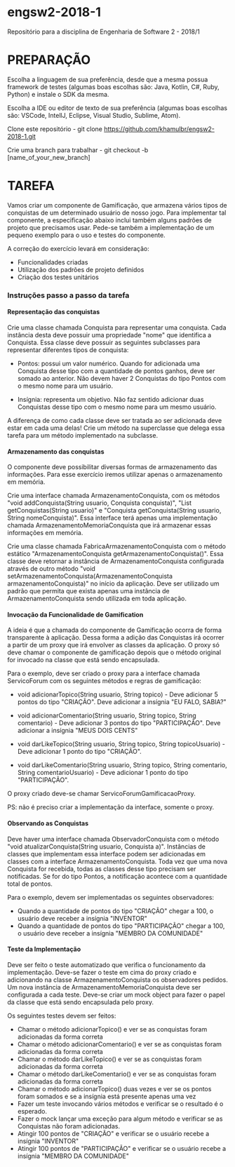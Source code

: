 # engsw2-2018-1
Repositório para a disciplina de Engenharia de Software 2 - 2018/1

# PREPARAÇÃO

Escolha a linguagem de sua preferência, desde que a mesma possua framework de testes (algumas boas escolhas são: Java, Kotlin, C#, Ruby, Python) e instale o SDK da mesma.

Escolha a IDE ou editor de texto de sua preferência (algumas boas escolhas são: VSCode, IntellJ, Eclipse, Visual Studio, Sublime, Atom).

Clone este repositório - git clone https://github.com/khamulbr/engsw2-2018-1.git

Crie uma branch para trabalhar - git checkout -b [name_of_your_new_branch]

# TAREFA

Vamos criar um componente de Gamificação, que armazena vários tipos de conquistas de um determinado usuário de nosso jogo. Para implementar tal componente, a especificação abaixo inclui também alguns padrões de projeto que precisamos usar. Pede-se também a implementação de um pequeno exemplo para o uso e testes do componente.

A correção do exercício levará em consideração:

* Funcionalidades criadas
* Utilização dos padrões de projeto definidos
* Criação dos testes unitários

### Instruções passo a passo da tarefa

#### Representação das conquistas

Crie uma classe chamada Conquista para representar uma conquista. Cada instância desta deve possuir uma propriedade "nome" que identifica a Conquista. Essa classe deve possuir as seguintes subclasses para representar diferentes tipos de conquista:

* Pontos: possui um valor numérico. Quando for adicionada uma Conquista desse tipo com a quantidade de pontos ganhos, deve ser somado ao anterior. Não devem haver 2 Conquistas do tipo Pontos com o mesmo nome para um usuário.

* Insígnia: representa um objetivo. Não faz sentido adicionar duas Conquistas desse tipo com o mesmo nome para um mesmo usuário.

A diferença de como cada classe deve ser tratada ao ser adicionada deve estar em cada uma delas! Crie um método na superclasse que delega essa tarefa para um método implementado na subclasse.

#### Armazenamento das conquistas
O componente deve possibilitar diversas formas de armazenamento das informações. Para esse exercício iremos utilizar apenas o armazenamento em memória.

Crie uma interface chamada ArmazenamentoConquista, com os métodos "void addConquista(String usuario, Conquista conquista)", "List<Conquista> getConquistas(String usuario)" e "Conquista getConquista(String usuario, String nomeConquista)". Essa interface terá apenas uma implementação chamada ArmazenamentoMemoriaConquista que irá armazenar essas informações em memória.
  
Crie uma classe chamada FabricaArmazenamentoConquista com o método estático "ArmazenamentoConquista getArmazenamentoConquista()". Essa classe deve retornar a instância de ArmazenamentoConquista configurada através de outro método "void setArmazenamentoConquista(ArmazenamentoConquista armazenamentoConquista)" no início da aplicação. Deve ser utilizado um padrão que permita que exista apenas uma instância de ArmazenamentoConquista sendo utilizada em toda aplicação.

#### Invocação da Funcionalidade de Gamification

A ideia é que a chamada do componente de Gamificação ocorra de forma transparente à aplicação. Dessa forma a adição das Conquistas irá ocorrer a partir de um proxy que irá envolver as classes da aplicação. O proxy só deve chamar o componente de gamificação depois que o método original for invocado na classe que está sendo encapsulada.

Para o exemplo, deve ser criado o proxy para a interface chamada ServicoForum com os seguintes métodos e regras de gamificação:

* void adicionarTopico(String usuario, String topico) - Deve adicionar 5 pontos do tipo "CRIAÇÃO". Deve adicionar a insígnia "EU FALO, SABIA?"

* void adicionarComentario(String usuario, String topico, String comentario) - Deve adicionar 3 pontos do tipo "PARTICIPAÇÃO". Deve adicionar a insígnia "MEUS DOIS CENTS"

* void darLikeTopico(String usuario, String topico, String topicoUsuario) - Deve adicionar 1 ponto do tipo "CRIAÇÃO".

* void darLikeComentario(String usuario, String topico, String comentario, String comentarioUsuario) - Deve adicionar 1 ponto do tipo "PARTICIPAÇÃO".

O proxy criado deve-se chamar ServicoForumGamificacaoProxy.

PS: não é preciso criar a implementação da interface, somente o proxy.

#### Observando as Conquistas

Deve haver uma interface chamada ObservadorConquista com o método "void atualizarConquista(String usuario, Conquista a)". Instâncias de classes que implementam essa interface podem ser adicionadas em classes com a interface ArmazenamentoConquista. Toda vez que uma nova Conquista for recebida, todas as classes desse tipo precisam ser notificadas. Se for do tipo Pontos, a notificação acontece com a quantidade total de pontos.

Para o exemplo, devem ser implementadas os seguintes observadores:

* Quando a quantidade de pontos do tipo "CRIAÇÃO" chegar a 100, o usuário deve receber a insígnia "INVENTOR"
* Quando a quantidade de pontos do tipo "PARTICIPAÇÃO" chegar a 100, o usuário deve receber a insígnia "MEMBRO DA COMUNIDADE"

#### Teste da Implementação

Deve ser feito o teste automatizado que verifica o funcionamento da implementação. Deve-se fazer o teste em cima do proxy criado e adicionando na classe ArmazenamentoConquista os observadores pedidos. Um nova instância de ArmazenamentoMemoriaConquista deve ser configurada a cada teste. Deve-se criar um mock object para fazer o papel da classe que está sendo encapsulada pelo proxy.

Os seguintes testes devem ser feitos:

* Chamar o método adicionarTopico() e ver se as conquistas foram adicionadas da forma correta
* Chamar o método adicionarComentario() e ver se as conquistas foram adicionadas da forma correta
* Chamar o método darLikeTopico() e ver se as conquistas foram adicionadas da forma correta
* Chamar o método darLikeComentario() e ver se as conquistas foram adicionadas da forma correta
* Chamar o método adicionarTopico() duas vezes e ver se os pontos foram somados e se a insígnia está presente apenas uma vez
* Fazer um teste invocando vários métodos e verificar se o resultado é o esperado.
* Fazer o mock lançar uma exceção para algum método e verificar se as Conquistas não foram adicionadas.
* Atingir 100 pontos de "CRIAÇÃO" e verificar se o usuário recebe a insígnia "INVENTOR"
* Atingir 100 pontos de "PARTICIPAÇÃO" e verificar se o usuário recebe a insígnia "MEMBRO DA COMUNIDADE"
